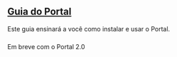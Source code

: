 ## [Guia do Portal](accent://)

Este guia ensinará a você como instalar e usar o Portal.

###

Em breve com o Portal 2.0